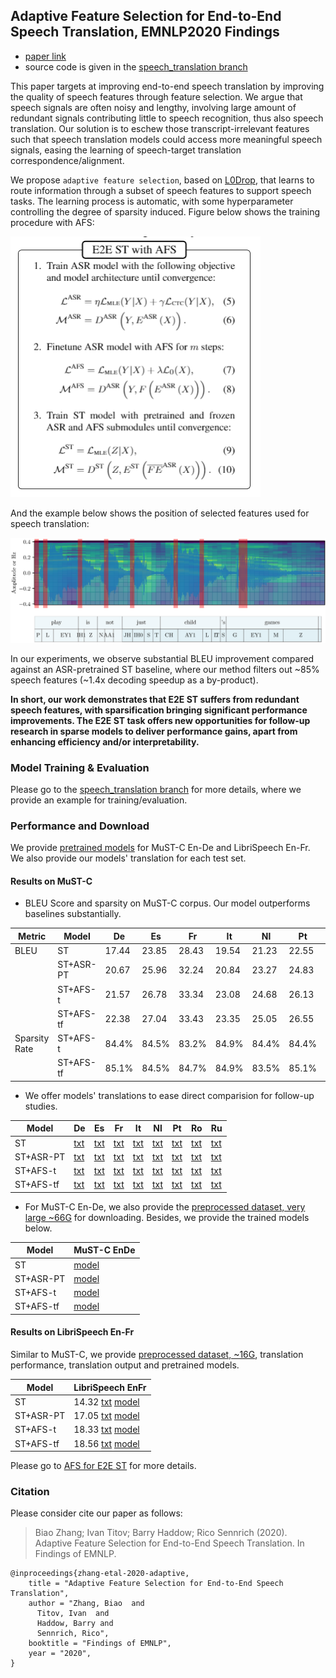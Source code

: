 ## Adaptive Feature Selection for End-to-End Speech Translation, EMNLP2020 Findings

- [paper link](https://arxiv.org/abs/2010.08518)
- source code is given in the [speech_translation branch](https://github.com/bzhangGo/zero/tree/speech_translation)

This paper targets at improving end-to-end speech translation by improving the quality of speech features through
feature selection. We argue that speech signals are often noisy and lengthy, involving large amount of redundant signals
contributing little to speech recognition, thus also speech translation. Our solution is to eschew those 
transcript-irrelevant features such that speech translation models could access more meaningful speech signals, easing the 
learning of speech-target translation correspondence/alignment.


We propose `adaptive feature selection`, based on [L0Drop](https://arxiv.org/abs/2004.11854), that learns to route information
through a subset of speech features to support speech tasks. The learning process is automatic, with some hyperparameter
controlling the degree of sparsity induced. Figure below shows the training procedure with AFS:

<img src="afs_training.png"  width=400 />

And the example below shows the position of selected features used for 
speech translation:

<img src="example.png"  width=800 />

In our experiments, we observe substantial BLEU improvement compared against an ASR-pretrained ST baseline, where our
method filters out ~85% speech features (~1.4x decoding speedup as a by-product).

**In short, our work demonstrates that E2E ST suffers from redundant speech features, with sparsification bringing 
significant performance improvements. 
The E2E ST task offers new opportunities for follow-up research in sparse models to deliver performance gains, apart 
from enhancing efficiency and/or interpretability.**


### Model Training & Evaluation

Please go to the [speech_translation branch](https://github.com/bzhangGo/zero/tree/speech_translation) for more details,
where we provide an example for training/evaluation.


### Performance and Download

We provide [pretrained models](http://data.statmt.org/bzhang/emnlp2020_findings_afs_e2est) for MuST-C En-De and 
LibriSpeech En-Fr. We also provide our models' translation for each test set.


#### Results on MuST-C 

* BLEU Score and sparsity on MuST-C corpus. Our model outperforms baselines substantially. 

| Metric        | Model     | De     | Es     | Fr     | It     | Nl     | Pt     | Ro     | Ru    |
|---------------|-----------|--------|--------|--------|--------|--------|--------|--------|-------|
| BLEU          | ST        | 17.44  | 23.85  | 28.43  | 19.54  | 21.23  | 22.55  | 17.66  | 12.10 |
|               | ST+ASR-PT | 20.67  | 25.96  | 32.24  | 20.84  | 23.27  | 24.83  | 19.94  | 13.96 |
|               | ST+AFS-t  | 21.57  | 26.78  | 33.34  | 23.08  | 24.68  | 26.13  | 21.73  | 15.10 |
|               | ST+AFS-tf | 22.38  | 27.04  | 33.43  | 23.35  | 25.05  | 26.55  | 21.87  | 14.92 |
| Sparsity Rate | ST+AFS-t  | 84.4%  | 84.5%  | 83.2%  | 84.9%  | 84.4%  | 84.4%  | 84.7%  | 84.2% |
|               | ST+AFS-tf | 85.1%  | 84.5%  | 84.7%  | 84.9%  | 83.5%  | 85.1%  | 84.8%  | 84.7% |

* We offer models' translations to ease direct comparision for follow-up studies.

| Model     | De                                                                                                 | Es                                                                                                 | Fr                                                                                                 | It                                                                                                 | Nl                                                                                                 | Pt                                                                                                 | Ro                                                                                                 | Ru                                                                                                 |
|-----------|----------------------------------------------------------------------------------------------------|----------------------------------------------------------------------------------------------------|----------------------------------------------------------------------------------------------------|----------------------------------------------------------------------------------------------------|----------------------------------------------------------------------------------------------------|----------------------------------------------------------------------------------------------------|----------------------------------------------------------------------------------------------------|----------------------------------------------------------------------------------------------------|
| ST        | [txt](http://data.statmt.org/bzhang/emnlp2020_findings_afs_e2est/MuST-C/De/st/trans.tok.txt)       | [txt](http://data.statmt.org/bzhang/emnlp2020_findings_afs_e2est/MuST-C/Es/st/trans.tok.txt)       | [txt](http://data.statmt.org/bzhang/emnlp2020_findings_afs_e2est/MuST-C/Fr/st/trans.tok.txt)       | [txt](http://data.statmt.org/bzhang/emnlp2020_findings_afs_e2est/MuST-C/It/st/trans.tok.txt)       | [txt](http://data.statmt.org/bzhang/emnlp2020_findings_afs_e2est/MuST-C/Nl/st/trans.tok.txt)       | [txt](http://data.statmt.org/bzhang/emnlp2020_findings_afs_e2est/MuST-C/Pt/st/trans.tok.txt)       | [txt](http://data.statmt.org/bzhang/emnlp2020_findings_afs_e2est/MuST-C/Ro/st/trans.tok.txt)       | [txt](http://data.statmt.org/bzhang/emnlp2020_findings_afs_e2est/MuST-C/Ru/st/trans.tok.txt)       |
| ST+ASR-PT | [txt](http://data.statmt.org/bzhang/emnlp2020_findings_afs_e2est/MuST-C/De/st-asrpt/trans.tok.txt) | [txt](http://data.statmt.org/bzhang/emnlp2020_findings_afs_e2est/MuST-C/Es/st-asrpt/trans.tok.txt) | [txt](http://data.statmt.org/bzhang/emnlp2020_findings_afs_e2est/MuST-C/Fr/st-asrpt/trans.tok.txt) | [txt](http://data.statmt.org/bzhang/emnlp2020_findings_afs_e2est/MuST-C/It/st-asrpt/trans.tok.txt) | [txt](http://data.statmt.org/bzhang/emnlp2020_findings_afs_e2est/MuST-C/Nl/st-asrpt/trans.tok.txt) | [txt](http://data.statmt.org/bzhang/emnlp2020_findings_afs_e2est/MuST-C/Pt/st-asrpt/trans.tok.txt) | [txt](http://data.statmt.org/bzhang/emnlp2020_findings_afs_e2est/MuST-C/Ro/st-asrpt/trans.tok.txt) | [txt](http://data.statmt.org/bzhang/emnlp2020_findings_afs_e2est/MuST-C/Ru/st-asrpt/trans.tok.txt) |
| ST+AFS-t  | [txt](http://data.statmt.org/bzhang/emnlp2020_findings_afs_e2est/MuST-C/De/afs-t/trans.tok.txt)    | [txt](http://data.statmt.org/bzhang/emnlp2020_findings_afs_e2est/MuST-C/Es/afs-t/trans.tok.txt)    | [txt](http://data.statmt.org/bzhang/emnlp2020_findings_afs_e2est/MuST-C/Fr/afs-t/trans.tok.txt)    | [txt](http://data.statmt.org/bzhang/emnlp2020_findings_afs_e2est/MuST-C/It/afs-t/trans.tok.txt)    | [txt](http://data.statmt.org/bzhang/emnlp2020_findings_afs_e2est/MuST-C/Nl/afs-t/trans.tok.txt)    | [txt](http://data.statmt.org/bzhang/emnlp2020_findings_afs_e2est/MuST-C/Pt/afs-t/trans.tok.txt)    | [txt](http://data.statmt.org/bzhang/emnlp2020_findings_afs_e2est/MuST-C/Ro/afs-t/trans.tok.txt)    | [txt](http://data.statmt.org/bzhang/emnlp2020_findings_afs_e2est/MuST-C/Ru/afs-t/trans.tok.txt)    |
| ST+AFS-tf | [txt](http://data.statmt.org/bzhang/emnlp2020_findings_afs_e2est/MuST-C/De/afs-tf/trans.tok.txt)   | [txt](http://data.statmt.org/bzhang/emnlp2020_findings_afs_e2est/MuST-C/Es/afs-tf/trans.tok.txt)   | [txt](http://data.statmt.org/bzhang/emnlp2020_findings_afs_e2est/MuST-C/Fr/afs-tf/trans.tok.txt)   | [txt](http://data.statmt.org/bzhang/emnlp2020_findings_afs_e2est/MuST-C/It/afs-tf/trans.tok.txt)   | [txt](http://data.statmt.org/bzhang/emnlp2020_findings_afs_e2est/MuST-C/Nl/afs-tf/trans.tok.txt)   | [txt](http://data.statmt.org/bzhang/emnlp2020_findings_afs_e2est/MuST-C/Pt/afs-tf/trans.tok.txt)   | [txt](http://data.statmt.org/bzhang/emnlp2020_findings_afs_e2est/MuST-C/Ro/afs-tf/trans.tok.txt)   | [txt](http://data.statmt.org/bzhang/emnlp2020_findings_afs_e2est/MuST-C/Ru/afs-tf/trans.tok.txt)   |

* For MuST-C En-De, we also provide the [preprocessed dataset, very large ~66G](http://data.statmt.org/bzhang/emnlp2020_findings_afs_e2est/MuST-C-EnDe/Corpus/data.tar.gz)
 for downloading. Besides, we provide the trained models below.

| Model     | MuST-C EnDe                                                                                                     |
|-----------|--------------------------------------------------------------------------------------------------------|
| ST        | [model](http://data.statmt.org/bzhang/emnlp2020_findings_afs_e2est/MuST-C-EnDe/Models/st.tar.gz)       |
| ST+ASR-PT | [model](http://data.statmt.org/bzhang/emnlp2020_findings_afs_e2est/MuST-C-EnDe/Models/st-asrpt.tar.gz) |
| ST+AFS-t  | [model](http://data.statmt.org/bzhang/emnlp2020_findings_afs_e2est/MuST-C-EnDe/Models/afs-t.tar.gz)    |
| ST+AFS-tf | [model](http://data.statmt.org/bzhang/emnlp2020_findings_afs_e2est/MuST-C-EnDe/Models/afs-tf.tar.gz)   |


#### Results on LibriSpeech En-Fr

Similar to MuST-C, we provide [preprocessed dataset, ~16G](http://data.statmt.org/bzhang/emnlp2020_findings_afs_e2est/LibriSpeech-EnFr/Corpus/data.tar.gz),
translation performance, translation output and pretrained models.

| Model     | LibriSpeech EnFr                                                                                                                                                                                                                    |
|-----------|-------------------------------------------------------------------------------------------------------------------------------------------------------------------------------------------------------------------------------------|
| ST        | 14.32 [txt](http://data.statmt.org/bzhang/emnlp2020_findings_afs_e2est/LibriSpeech-EnFr/Outputs/st/trans.tok.txt) [model](http://data.statmt.org/bzhang/emnlp2020_findings_afs_e2est/LibriSpeech-EnFr/Models/st.tar.gz)             |
| ST+ASR-PT | 17.05 [txt](http://data.statmt.org/bzhang/emnlp2020_findings_afs_e2est/LibriSpeech-EnFr/Outputs/st-asrpt/trans.tok.txt) [model](http://data.statmt.org/bzhang/emnlp2020_findings_afs_e2est/LibriSpeech-EnFr/Models/st-asrpt.tar.gz) |
| ST+AFS-t  | 18.33 [txt](http://data.statmt.org/bzhang/emnlp2020_findings_afs_e2est/LibriSpeech-EnFr/Outputs/afs-t/trans.tok.txt) [model](http://data.statmt.org/bzhang/emnlp2020_findings_afs_e2est/LibriSpeech-EnFr/Models/afs-t.tar.gz)       |
| ST+AFS-tf | 18.56 [txt](http://data.statmt.org/bzhang/emnlp2020_findings_afs_e2est/LibriSpeech-EnFr/Outputs/afs-tf/trans.tok.txt) [model](http://data.statmt.org/bzhang/emnlp2020_findings_afs_e2est/LibriSpeech-EnFr/Models/afs-tf.tar.gz)     |


Please go to [AFS for E2E ST](http://data.statmt.org/bzhang/emnlp2020_findings_afs_e2est/) for more details.

### Citation

Please consider cite our paper as follows:
>Biao Zhang; Ivan Titov; Barry Haddow; Rico Sennrich (2020). Adaptive Feature Selection for End-to-End Speech Translation. In Findings of EMNLP. 
```
@inproceedings{zhang-etal-2020-adaptive,
    title = "Adaptive Feature Selection for End-to-End Speech Translation",
    author = "Zhang, Biao  and
      Titov, Ivan  and
      Haddow, Barry and
      Sennrich, Rico",
    booktitle = "Findings of EMNLP",
    year = "2020",
}
```
